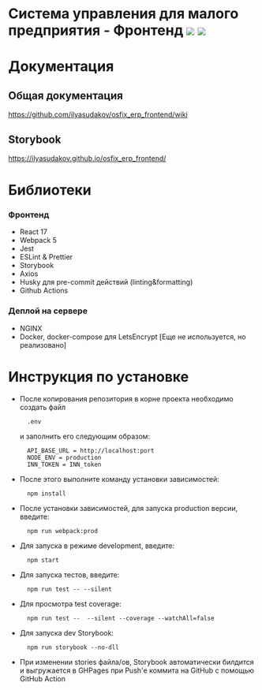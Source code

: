 # Система управления для малого предприятия - Фронтенд <a href="https://codeclimate.com/github/ilyasudakov/osfix_erp_frontend/maintainability"><img src="https://api.codeclimate.com/v1/badges/4caebb62502ad174f310/maintainability" /></a> <a href="https://codeclimate.com/github/ilyasudakov/osfix_erp_frontend/test_coverage"><img src="https://api.codeclimate.com/v1/badges/4caebb62502ad174f310/test_coverage" /></a>

# Документация

## Общая документация

https://github.com/ilyasudakov/osfix_erp_frontend/wiki

## Storybook

https://ilyasudakov.github.io/osfix_erp_frontend/

# Библиотеки

### Фронтенд

- React 17
- Webpack 5
- Jest
- ESLint & Prettier
- Storybook
- Axios
- Husky для pre-commit действий (linting&formatting)
- Github Actions

### Деплой на сервере

- NGINX
- Docker, docker-compose для LetsEncrypt [Еще не используется, но реализовано]

# Инструкция по установке

- После копирования репозитория в корне проекта необходимо создать файл

        .env

  и заполнить его следующим образом:

        API_BASE_URL = http://localhost:port
        NODE_ENV = production
        INN_TOKEN = INN_token

- После этого выполните команду установки зависимостей:

        npm install

- После установки зависимостей, для запуска production версии, введите:

        npm run webpack:prod

- Для запуска в режиме development, введите:

        npm start

- Для запуска тестов, введите:

        npm run test -- --silent

- Для просмотра test coverage:

        npm run test --  --silent --coverage --watchAll=false

- Для запуска dev Storybook:

        npm run storybook --no-dll

- При изменении stories файла/ов, Storybook автоматически билдится и выгружается в GHPages при Push'е коммита на GitHub с помощью GitHub Action
